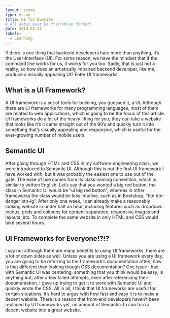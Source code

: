 ```yaml
---
layout: essay
type: essay
title: UI for Dummies
# All dates must be YYYY-MM-DD format!
date: 2019-02-21
labels:
  - Learning
---
```


If there is one thing that backend developers hate more than anything, it’s the User-Interface (UI).  For some reason, we have the mindset that if the command line works for us, it works for you too.  Sadly, that is just not a reality, so how does an artistically impaired backend developer, like me, produce a visually appealing UI?  Enter UI frameworks.

## What is a UI Framework?
A UI framework is a set of tools for building, you guessed it, a UI.  Although there are UI frameworks for many programming languages, most of them are related to web applications, which is going to be the focus of this article.  UI frameworks do a lot of the heavy lifting for you; they can take a website that looks like it’s it came straight out of the 90’s and quickly turn it into something that’s visually appealing and responsive, which is useful for the ever-growing number of mobile users.

## Semantic UI
After going through HTML and CSS in my software engineering class, we were introduced to Semantic UI.  Although this is not the first UI framework I have worked with, but it was probably the easiest one to use out of the gate.  The ease of use comes from its class naming convention, which is similar to written English.  Let’s say that you wanted a big red button, the class in Semantic UI would be “ui big red button”, whereas in other frameworks the class would be less intuitive, such as in Bootstrap, “btn btn-danger btn-lg”.  After only one week, I can already make a reasonably looking website in under half an hour, including features such as dropdown menus, grids and columns for content separation, responsive images and layouts, etc.  To complete the same website in only HTML and CSS would take several hours.

## UI Frameworks for Everyone!?!?
I say no; although there are many benefits to using UI frameworks, there are a lot of down sides as well.  Unless you are using a UI framework every day, you are going to be referring to the framework’s documentation often; how is that different than looking though CSS documentation?  One issue I had with Semantic UI was centering, something that you think would be easy, is anything but; after a few failed attempts, even after referencing their documentation, I gave up trying to get it to work with Semantic UI and quickly wrote the CSS.
All in all, I think that UI frameworks are useful for certain situations, it’s hard to argue with how fast and easy it is to make a decent website.  There is a reason that front-end developers haven’t been replaced by UI frameworks yet, no amount of Semantic-fu can turn a decent website into a great website.

